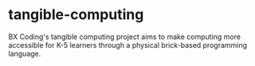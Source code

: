 # tangible-computing
BX Coding's tangible computing project aims to make computing more accessible for K-5 learners through a physical brick-based programming language.
